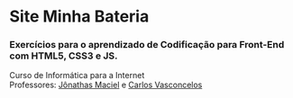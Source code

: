 # Site Minha Bateria
### Exercícios para o aprendizado de Codificação para Front-End com HTML5, CSS3 e JS.

Curso de Informática para a Internet <br>
Professores: <a href ="https://github.com/Jonathasmaciel">Jônathas Maciel</a> e <a href ="https://github.com/carloswvas">Carlos Vasconcelos</a>
